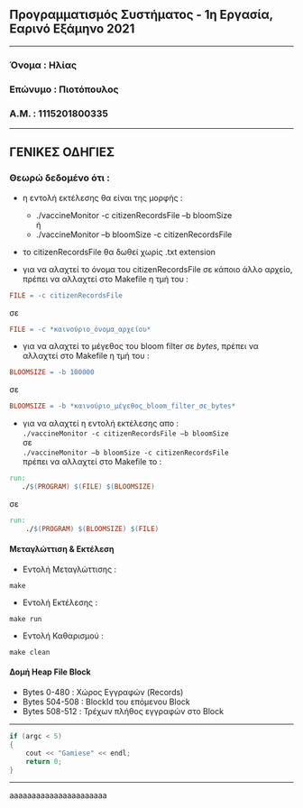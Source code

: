## **Προγραμματισμός Συστήματος - 1η Εργασία, Εαρινό Εξάμηνο 2021**
---
### **Όνομα :   Ηλίας**
### **Επώνυμο : Πιοτόπουλος**
### **Α.Μ. :    1115201800335**

---

## **ΓΕΝΙΚΕΣ ΟΔΗΓΙΕΣ**
### Θεωρώ δεδομένο ότι :
- η εντολή εκτέλεσης θα είναι της μορφής :     
    - ./vaccineMonitor -c citizenRecordsFile –b bloomSize   
                    ή 
    - ./vaccineMonitor –b bloomSize -c citizenRecordsFile  

- το citizenRecordsFile θα δωθεί χωρίς .txt extension  
- για να αλαχτεί το όνομα του citizenRecordsFile σε κάποιο άλλο αρχείο, πρέπει να αλλαχτεί στο Makefile η τμή του :   
```Makefile
FILE = -c citizenRecordsFile
```   
σε  
```Makefile
FILE = -c *καινούριο_όνομα_αρχείου*
```  
- για να αλαχτεί το μέγεθος του bloom filter σε *bytes*, πρέπει να αλλαχτεί στο Makefile η τμή του :      
```Makefile
BLOOMSIZE = -b 100000
```  
 σε   
```Makefile
BLOOMSIZE = -b *καινούριο_μέγεθος_bloom_filter_σε_bytes*
```
 - για να αλαχτεί η εντολή εκτέλεσης απο :  
 ```./vaccineMonitor -c citizenRecordsFile –b bloomSize```  
 σε  
 ```./vaccineMonitor –b bloomSize -c citizenRecordsFile```  
 πρέπει να αλλαχτεί στο Makefile το :  
 ```Makefile
 run: 
	./$(PROGRAM) $(FILE) $(BLOOMSIZE)
```
σε
```Makefile
run: 
	./$(PROGRAM) $(BLOOMSIZE) $(FILE)
```

#### **Μεταγλώττιση & Εκτέλεση**
- Eντολή Μεταγλώττισης :
```terminal
make
```
- Εντολή Εκτέλεσης :
```terminal
make run
```
- Εντολή Καθαρισμού :
```terminal
make clean
```

#### **Δομή Heap File Block**

-   Bytes 0-480 : Χώρος Εγγραφών (Records)
-   Bytes 504-508 : BlockId του επόμενου Block
-   Bytes 508-512 : Τρέχων πλήθος εγγραφών στο Block


---
```c++
if (argc < 5)
{
    cout << "Gamiese" << endl;
    return 0;
}
```
---

aaaaaaaaaaaaaaaaaaaaaa